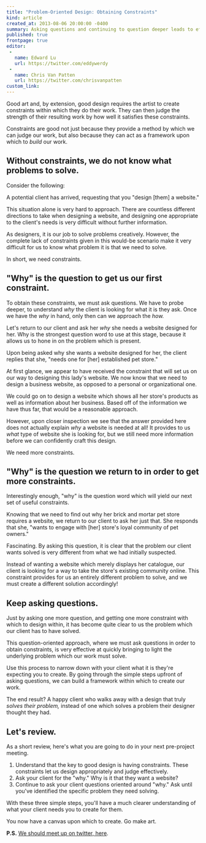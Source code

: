 ```yaml
---
title: "Problem-Oriented Design: Obtaining Constraints"
kind: article
created_at: 2013-08-06 20:00:00 -0400
summary: Asking questions and continuing to question deeper leads to effective constraints within which to design.
published: true
frontpage: true
editor:
 -
   name: Edward Lu
   url: https://twitter.com/eddywerdy
 -
   name: Chris Van Patten
   url: https://twitter.com/chrisvanpatten
custom_link: 
---
```


Good art and, by extension, good design requires the artist to create constraints within which they do their work. They can then judge the strength of their resulting work by how well it satisfies these constraints.

Constraints are good not just because they provide a method by which we can judge our work, but also because they can act as a framework upon which to *build* our work.

## Without constraints, we do not know what problems to solve.

Consider the following:

A potential client has arrived, requesting that you "design [them] a website."

This situation alone is very hard to approach. There are countless different directions to take when designing a website, and designing one appropriate to the client's needs is very difficult without further information.

As designers, it is our job to solve problems creatively. However, the complete lack of constraints given in this would-be scenario make it very difficult for us to know what problem it is that we need to solve.

In short, we need constraints.

## "Why" is the question to get us our first constraint.

To obtain these constraints, we must ask questions. We have to probe deeper, to understand *why* the client is looking for what it is they ask. Once we have the *why* in hand, only then can we approach the *how.*

Let's return to our client and ask her *why* she needs a website designed for her. Why is the strongest question word to use at this stage, because it allows us to hone in on the problem which is present.

Upon being asked why she wants a website designed for her, the client replies that she, "needs one for [her] established pet store."

At first glance, we appear to have received the constraint that will set us on our way to designing this lady's website. We now know that we need to design a business website, as opposed to a personal or organizational one.

We could go on to design a website which shows all her store's products as well as information about her business. Based off of the information we have thus far, that would be a reasonable approach.

However, upon closer inspection we see that the answer provided here does not actually explain *why* a website is needed at all! It provides to us *what* type of website she is looking for, but we still need more information before we can confidently craft this design.

We need more constraints.

## "Why" is the question we return to in order to get more constraints.

Interestingly enough, "why" is the question word which will yield our next set of useful constraints.

Knowing that we need to find out why her brick and mortar pet store requires a website, we return to our client to ask her just that. She responds that she, "wants to engage with [her] store's loyal community of pet owners."

Fascinating. By asking this question, it is clear that the problem our client wants solved is very different from what we had initially suspected.

Instead of wanting a website which merely displays her catalogue, our client is looking for a way to take the store's existing community online. This constraint provides for us an entirely different problem to solve, and we must create a different solution accordingly!

## Keep asking questions.

Just by asking one more question, and getting one more constraint with which to design within, it has become quite clear to us the problem which our client has to have solved.

This question-oriented approach, where we must ask questions in order to obtain constraints, is very effective at quickly bringing to light the underlying problem which our work must solve.

Use this process to narrow down with your client what it is they're expecting you to create. By going through the simple steps upfront of asking questions, we can build a framework within which to create our work.

The end result? A happy client who walks away with a design that truly *solves their problem,* instead of one which solves a problem their designer thought they had.

## Let's review.

As a short review, here's what you are going to do in your next pre-project meeting.

1. Understand that the key to good design is having constraints. These constraints let us design appropriately and judge effectively.
2. Ask your client for the "why." Why is it that they want a website?
3. Continue to ask your client questions oriented around "why." Ask until you've identified the specific problem they need solving.

With these three simple steps, you'll have a much clearer understanding of what your client needs you to create for them.

You now have a canvas upon which to create. Go make art.

**P.S.** [We should meet up on twitter, here](https://twitter.com/lchski).